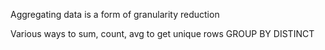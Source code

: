 Aggregating data is a form of granularity reduction

Various ways to sum, count, avg to get unique rows
GROUP BY
DISTINCT